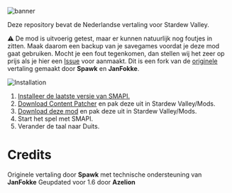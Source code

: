 ![banner](https://user-images.githubusercontent.com/17224428/111884012-10e2f400-89bf-11eb-9d65-3b0d1e0a78e0.png)

Deze repository bevat de Nederlandse vertaling voor Stardew Valley.

:warning: De mod is uitvoerig getest, maar er kunnen natuurlijk nog foutjes in zitten. Maak daarom een backup van je savegames voordat je deze mod gaat gebruiken. Mocht je een fout tegenkomen, dan stellen wij het zeer op prijs als je hier een [Issue](https://github.com/janfokke/StardewValleyDutch/issues) voor aanmaakt.	Dit is een fork van de [originele](https://github.com/azelion/StardewValleyDutch) vertaling gemaakt door **Spawk** en **JanFokke**.

![Installation](https://user-images.githubusercontent.com/17224428/111886773-a2a72d00-89d0-11eb-82f1-745288638640.png)
1. [Installeer de laatste versie van SMAPI.](https://smapi.io/)
2. [Download Content Patcher](https://www.nexusmods.com/stardewvalley/mods/1915) en pak deze uit in Stardew Valley/Mods.
3. [Download deze mod](https://github.com/janfokke/StardewValleyDutch/releases) en pak deze uit in Stardew Valley/Mods.
4. Start het spel met SMAPI.
5. Verander de taal naar Duits.
   
# Credits
Originele vertaling door **Spawk** met technische ondersteuning van **JanFokke** 
Geupdated voor 1.6 door **Azelion**
